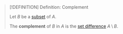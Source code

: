 >[!DEFINITION] Definition: Complement
>
>Let $B$ be a [subset](./index.md) of $A$.
>
>The **complement** of $B$ in $A$ is the [set difference](Set%20Operations.md#set%20difference) $A \setminus B$.
>